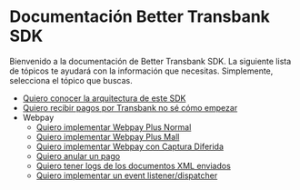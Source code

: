 Documentación Better Transbank SDK
==================================

Bienvenido a la documentación de Better Transbank SDK. La siguiente lista de tópicos te ayudará con
la información que necesitas. Simplemente, selecciona el tópico que buscas.

- [Quiero conocer la arquitectura de este SDK](sdk-architecture.md)
- [Quiero recibir pagos por Transbank no sé cómo empezar](transbank-getting-started.md)
- Webpay
    - [Quiero implementar Webpay Plus Normal](webpay/plus-normal.md)
    - [Quiero implementar Webpay Plus Mall](webpay/plus-mall.md)
    - [Quiero implementar Webpay con Captura Diferida](webpay/deferred.md)
    - [Quiero anular un pago](webpay/nullify.md)
    - [Quiero tener logs de los documentos XML enviados](webpay/logger.md)
    - [Quiero implementar un event listener/dispatcher](webpay/event-dispatcher.md)